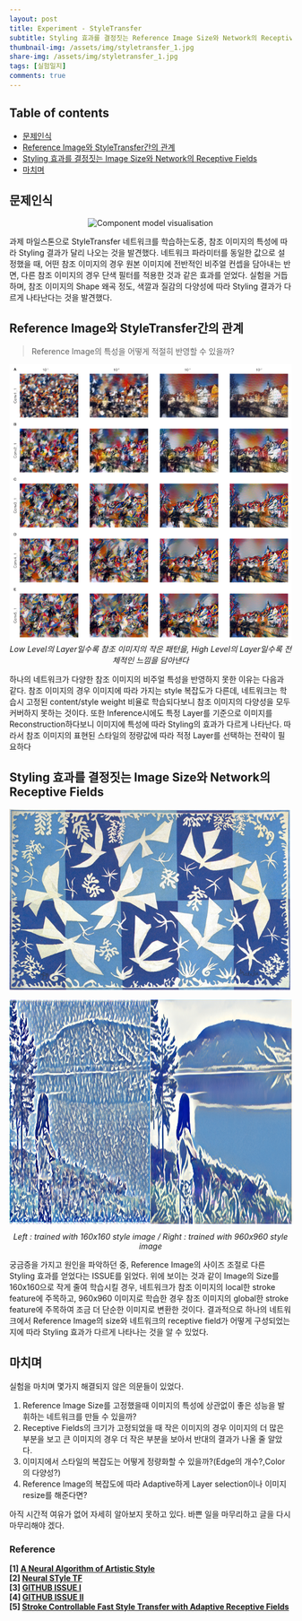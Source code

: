 ```yaml
---
layout: post
title: Experiment - StyleTransfer
subtitle: Styling 효과를 결정짓는 Reference Image Size와 Network의 Receptive Fields
thumbnail-img: /assets/img/styletransfer_1.jpg
share-img: /assets/img/styletransfer_1.jpg
tags: [실험일지]
comments: true
---
```


## Table of contents
- [문제인식](#문제인식)
- [Reference Image와 StyleTransfer간의 관계](#reference-image와-styletransfer간의-관계)
- [Styling 효과를 결정짓는 Image Size와 Network의 Receptive Fields](#styling-효과를-결정짓는-image-size와-network의-receptive-fields)
- [마치며](#마치며)  
  
## 문제인식

<center>
<img src="/assets/img/styletransfer_5.png" alt="Component model visualisation">
</center>  

과제 마일스톤으로 StyleTransfer 네트워크를 학습하는도중, 참조 이미지의 특성에 따라 Styling 결과가 달리 나오는 것을 발견했다. 네트워크 파라미터를 동일한 값으로 설정했을 때, 어떤 참조 이미지의 경우 원본 이미지에 전반적인 비주얼 컨셉을 담아내는 반면, 다른 참조 이미지의 경우 단색 필터를 적용한 것과 같은 효과를 얻었다. 실험을 거듭하며, 참조 이미지의 Shape 왜곡 정도, 색깔과 질감의 다양성에 따라 Styling 결과가 다르게 나타난다는 것을 발견했다.


## Reference Image와 StyleTransfer간의 관계  
> Reference Image의 특성을 어떻게 적절히 반영할 수 있을까?  

<center>
<img src="/assets/img/styletransfer_4.jpg" alt="Component model visualisation">
<br>
<em> Low Level의 Layer일수록 참조 이미지의 작은 패턴을, High Level의 Layer일수록 전체적인 느낌을 담아낸다 </em>
</center>  

하나의 네트워크가 다양한 참조 이미지의 비주얼 특성을 반영하지 못한 이유는 다음과 같다. 참조 이미지의 경우 이미지에 따라 가지는 style 복잡도가 다른데, 네트워크는 학습시 고정된 content/style weight 비율로 학습되다보니 참조 이미지의 다양성을 모두 커버하지 못하는 것이다. 또한 Inference시에도 특정 Layer를 기준으로 이미지를 Reconstruction하다보니 이미지에 특성에 따라 Styling의 효과가 다르게 나타난다. 따라서 참조 이미지의 표현된 스타일의 정량값에 따라 적정 Layer를 선택하는 전략이 필요하다 

## Styling 효과를 결정짓는 Image Size와 Network의 Receptive Fields  

<center>
<img src="/assets/img/styletransfer_1.jpg" alt="Component model visualisation">
<br>
<p style="width:50%;height:400px;float:left;overflow:hidden;">
<img alt="1" src="/assets/img/styletransfer_2.jpg"  style="height:100%;"/>
</p>
<p style="width:50%;height:400px;overflow:hidden;">
<img alt="2" src="/assets/img/styletransfer_3.jpg"  style="height:100%;"/>
</p>
<em> Left : trained with 160x160 style image / Right : trained with 960x960 style image</em>
</center>  

궁금증을 가지고 원인을 파악하던 중, Reference Image의 사이즈 조절로 다른 Styling 효과를 얻었다는 ISSUE를 읽었다. 위에 보이는 것과 같이 Image의 Size를 160x160으로 작게 줄여 학습시킬 경우, 네트워크가 참조 이미지의 local한 stroke feature에 주목하고, 960x960 이미지로 학습한 경우 참조 이미지의 global한 stroke feature에 주목하여 조금 더 단순한 이미지로 변환한 것이다. 결과적으로 하나의 네트워크에서 Reference Image의 size와 네트워크의 receptive field가 어떻게 구성되었는지에 따라 Styling 효과가 다르게 나타나는 것을 알 수 있었다.

## 마치며
실험을 마치며 몇가지 해결되지 않은 의문들이 있었다.  
1. Reference Image Size를 고정했을때 이미지의 특성에 상관없이 좋은 성능을 발휘하는 네트워크를 만들 수 있을까?
2. Receptive Fields의 크기가 고정되었을 때 작은 이미지의 경우 이미지의 더 많은 부분을 보고 큰 이미지의 경우 더 작은 부분을 보아서 반대의 결과가 나올 줄 알았다. 
3. 이미지에서 스타일의 복잡도는 어떻게 정량화할 수 있을까?(Edge의 개수?,Color의 다양성?)
4. Reference Image의 복잡도에 따라 Adaptive하게 Layer selection이나 이미지 resize를 해준다면?  

아직 시간적 여유가 없어 자세히 알아보지 못하고 있다. 바쁜 일을 마무리하고 글을 다시 마무리해야 겠다.

### Reference
**[1] [A Neural Algorithm of Artistic Style](https://arxiv.org/pdf/1508.06576.pdf)**  
**[2] [Neural STyle TF](https://github.com/cysmith/neural-style-tf)**  
**[3] [GITHUB ISSUE I](https://github.com/jcjohnson/fast-neural-style/issues/62)**  
**[4] [GITHUB ISSUE II](https://github.com/DmitryUlyanov/texture_nets/issues/47)**  
**[5] [Stroke Controllable Fast Style Transfer with Adaptive Receptive Fields](https://arxiv.org/abs/1802.07101)**  
